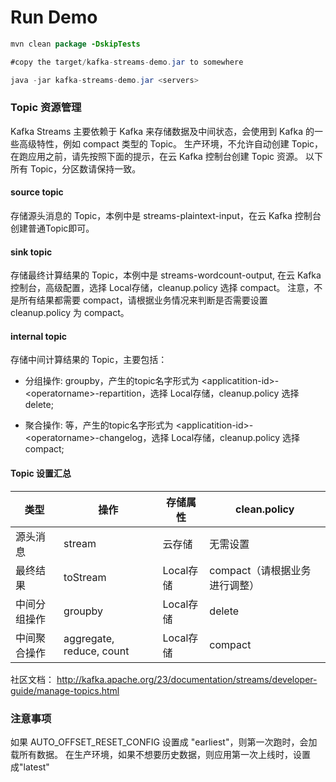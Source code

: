 # Run Demo

```java
mvn clean package -DskipTests

#copy the target/kafka-streams-demo.jar to somewhere

java -jar kafka-streams-demo.jar <servers>

```

### Topic 资源管理
Kafka Streams 主要依赖于 Kafka 来存储数据及中间状态，会使用到 Kafka 的一些高级特性，例如 compact 类型的 Topic。
生产环境，不允许自动创建 Topic，在跑应用之前，请先按照下面的提示，在云 Kafka 控制台创建 Topic 资源。
以下所有 Topic，分区数请保持一致。

#### source topic
存储源头消息的 Topic，本例中是 streams-plaintext-input，在云 Kafka 控制台创建普通Topic即可。

#### sink  topic
存储最终计算结果的 Topic，本例中是 streams-wordcount-output, 在云 Kafka 控制台，高级配置，选择 Local存储，cleanup.policy 选择 compact。
注意，不是所有结果都需要 compact，请根据业务情况来判断是否需要设置 cleanup.policy 为 compact。

#### internal topic 
存储中间计算结果的 Topic，主要包括：

* 分组操作: groupby，产生的topic名字形式为 \<applicatition-id\>-\<operatorname\>-repartition，选择 Local存储，cleanup.policy 选择 delete;

* 聚合操作: 
 等，产生的topic名字形式为 \<applicatition-id\>-\<operatorname\>-changelog，选择 Local存储，cleanup.policy 选择 compact;


#### Topic 设置汇总

| 类型 | 操作 | 存储属性 | clean.policy |
| --- | --- | --- | --- |
| 源头消息 | stream | 云存储 | 无需设置 |
| 最终结果 | toStream | Local存储 | compact（请根据业务进行调整） |
| 中间分组操作 | groupby | Local存储 | delete |
| 中间聚合操作 | aggregate, reduce, count | Local存储 | compact |



社区文档：
http://kafka.apache.org/23/documentation/streams/developer-guide/manage-topics.html

### 注意事项
如果 AUTO_OFFSET_RESET_CONFIG 设置成 "earliest"，则第一次跑时，会加载所有数据。
在生产环境，如果不想要历史数据，则应用第一次上线时，设置成"latest"

 


